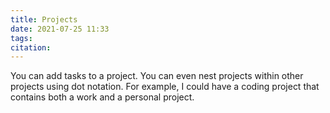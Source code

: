 ```yaml
---
title: Projects
date: 2021-07-25 11:33
tags: 
citation: 
---
```


You can add tasks to a project. You can even nest projects within other projects using dot notation. For example, I could have a coding project that contains both a work and a personal project.




